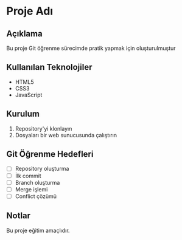 # Proje Adı

## Açıklama
Bu proje Git öğrenme sürecimde pratik yapmak için oluşturulmuştur

## Kullanılan Teknolojiler
- HTML5
- CSS3
- JavaScript

## Kurulum
1. Repository'yi klonlayın
2. Dosyaları bir web sunucusunda çalıştırın

## Git Öğrenme Hedefleri
- [ ] Repository oluşturma
- [ ] İlk commit
- [ ] Branch oluşturma
- [ ] Merge işlemi
- [ ] Conflict çözümü

## Notlar
Bu proje eğitim amaçlıdır.
